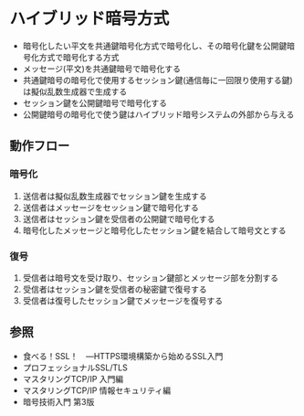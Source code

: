 # ハイブリッド暗号方式
- 暗号化したい平文を共通鍵暗号化方式で暗号化し、その暗号化鍵を公開鍵暗号化方式で暗号化する方式
- メッセージ(平文)を共通鍵暗号で暗号化する
- 共通鍵暗号の暗号化で使用するセッション鍵(通信毎に一回限り使用する鍵)は擬似乱数生成器で生成する
- セッション鍵を公開鍵暗号で暗号化する
- 公開鍵暗号の暗号化で使う鍵はハイブリッド暗号システムの外部から与える

## 動作フロー
### 暗号化
1. 送信者は擬似乱数生成器でセッション鍵を生成する
2. 送信者はメッセージをセッション鍵で暗号化する
3. 送信者はセッション鍵を受信者の公開鍵で暗号化する
4. 暗号化したメッセージと暗号化したセッション鍵を結合して暗号文とする

### 復号
1. 受信者は暗号文を受け取り、セッション鍵部とメッセージ部を分割する
2. 受信者はセッション鍵を受信者の秘密鍵で復号する
3. 受信者は復号したセッション鍵でメッセージを復号する

## 参照
- 食べる！SSL！　―HTTPS環境構築から始めるSSL入門
- プロフェッショナルSSL/TLS
- マスタリングTCP/IP 入門編
- マスタリングTCP/IP 情報セキュリティ編
- 暗号技術入門 第3版
